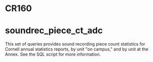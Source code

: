 # CR160
# soundrec_piece_ct_adc

This set of queries provides sound recording piece count statistics for Cornell annual statistics reports, by unit "on campus," and by unit at the Annex. See the SQL script for more information.
